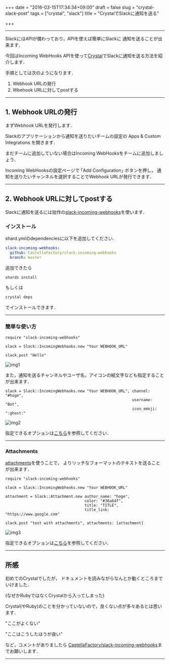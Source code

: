 +++
date = "2016-03-15T17:34:34+09:00"
draft = false
slug = "crystal-slack-post"
tags = ["crystal", "slack"]
title = "CrystalでSlackに通知を送る"

+++

-----

SlackにはAPIが備わっており，APIを使えば簡単にSlackに
通知を送ることが出来ます．

今回はIncoming WebHooks APIを使って[Crystal](http://crystal-lang.org)でSlackに通知を送る方法を紹介します．

手順としては次のようになります．

1.  Webhook URLの発行
2.  Wbehook URLに対してpostする

-----

## 1. Webhook URLの発行

まずWebhook URLを発行します．

Slackのアプリケーションから通知を送りたいチームの設定の Apps & Custom Integrations を開きます．

まだチームに追加していない場合はIncoming WebHooksをチームに追加しましょう．

Incoming WebHooksの設定ページで ｢Add Configuration｣ ボタンを押し，
通知を送りたいチャンネルを選択することでWebhook URLが発行できます．

-----

## 2. Webhook URLに対してpostする

Slackに通知を送るには拙作の[slack-incoming-webhooks](https://github.com/CastellaFactory/slack-incoming-webhooks)を使います．

### インストール

shard.ymlのdependenciesに以下を追加してください．

``` yaml
slack-incoming-webhooks:
  github: CastellaFactory/slack-incoming-webhooks
  branch: master
```

追加できたら

``` sh
shards install
```

もしくは

``` sh
crystal deps
```

でインストールできます．

-----

### 簡単な使い方

``` crystal
require "slack-incoming-webhooks"

slack = Slack::IncomingWebhooks.new "Your WEBHOOK_URL"

slack.post "Hello"
```

![img1](../../images/crystal-slack-post/img1.png)

また，通知を送るチャンネルやユーザ名，アイコンの絵文字なども指定することが出来ます．

``` crystal
slack = Slack::IncomingWebhooks.new "Your WEBHOOK_URL", channel: "#hoge",
                                                        username: "Bot",
                                                        icon_emoji: ":ghost:"
```

![img2](../../images/crystal-slack-post/img2.png)

指定できるオプションは[こちら](https://api.slack.com/methods/chat.postMessage)を参照してください．

-----

### Attachments

[attachments](https://api.slack.com/docs/attachments)を使うことで，
よりリッチなフォーマットのテキストを送ることが出来ます．

``` crystal
require "slack-incoming-webhooks"

slack = Slack::IncomingWebhooks.new "Your WEBHOOK_URL"

attachment = Slack::Attachment.new author_name: "hoge",
                                   color: "#36a64f",
                                   title: "TITLE",
                                   title_link: "https://www.google.com"

slack.post "text with attachments", attachments: [attachment]
```

![img3](../../images/crystal-slack-post/img3.png)

指定できるオプションは[こちら](https://api.slack.com/docs/attachments)を参照してください．

-----

## 所感

初めてのCrystalでしたが，
ドキュメントを読みながらなんとか動くところまでいけました．

(なぜかRubyではなくCrystalから入ってしまった)

Crystal(やRuby)のことを分かっていないので，良くない点が多々あるとは思います．

"ここがよくない"

"ここはこうしたほうが良い"

など，コメントがありましたら
[CastellaFactory/slack-incoming-webhooks](https://github.com/CastellaFactory/slack-incoming-webhooks)までお願いします．

-----


